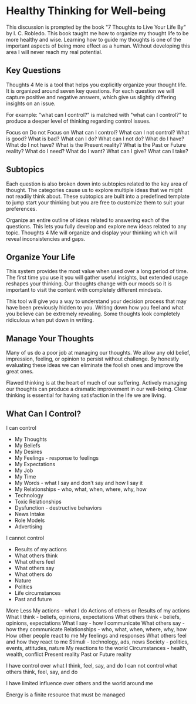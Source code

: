 # Healthy Thinking for Well-being

This discussion is prompted by the book "7 Thoughts to Live Your Life By” by I.
C. Robledo.  This book taught me how to organize my thought life to be more
healthy and wise.  Learning how to guide my thoughts is one of the important
aspects of being more effect as a human.  Without developing this area I will
never reach my real potential.


## Key Questions

Thoughts 4 Me is a tool that helps you explicitly organize your thought life. 
It is organized around seven key questions.  For each question we will capture
positive and negative answers, which give us slightly differing insights on an
issue.

For example: "what can I control?" is matched with "what can I control?” to
produce a deeper level of thinking regarding control issues.

Focus on
Do not Focus on
What can I control?
What can I not control?
What is good?
What is bad?
What can I do?
What can I not do?
What do I have?
What do I not have?
What is the Present reality?
What is the Past or Future reality?
What do I need?
What do I want?
What can I give?
What can I take?

## Subtopics

Each question is also broken down into subtopics related to the key area of
thought.  The categories cause us to explore multiple ideas that we might not
readily think about.  These subtopics are built into a predefined template to
jump start your thinking but you are free to customize them to suit your
preferences.

Organize an entire outline of ideas related to answering each of the questions. 
This lets you fully develop and explore new ideas related to any topic. Thoughts
4 Me will organize and display your thinking which will reveal inconsistencies
and gaps.


## Organize Your Life

This system provides the most value when used over a long period of time.  The
first time you use it you will gather useful insights, but extended usage
reshapes your thinking. Our thoughts change with our moods so it is important to
visit the content with completely different mindsets.

This tool will give you a way to understand your decision process that may have
been previously hidden to you. Writing down how you feel and what you believe
can be extremely revealing.  Some thoughts look completely ridiculous when put
down in writing.


## Manage Your Thoughts

Many of us do a poor job at managing our thoughts.  We allow any old belief,
impression, feeling, or opinion to persist without challenge.  By honestly
evaluating these ideas we can eliminate the foolish ones and improve the great
ones. 

Flawed thinking is at the heart of much of our suffering.  Actively managing our
thoughts can produce a dramatic improvement in our well-being.  Clear thinking
is essential for having satisfaction in the life we are living.


## What Can I Control?

I can control

- My Thoughts
- My Beliefs
- My Desires
- My Feelings - response to feelings
- My Expectations
- My Job
- My Time
- My Words - what I say and don't say and how I say it
- My Relationships - who, what, when, where, why, how
- Technology
- Toxic Relationships
- Dysfunction - destructive behaviors
- News Intake
- Role Models
- Advertising

I cannot control

- Results of my actions
- What others think
- What others feel
- What others say
- What others do
- Nature
- Politics
- Life circumstances
- Past and future


More
Less
My actions - what I do
Actions of others or Results of my actions
What I think - beliefs, opinions, expectations
What others think - beliefs, opinions, expectations
What I say - how I communicate
What others say - how they communicate
Relationships - who, what, when, where, why, how
How other people react to me
My feelings and responses
What others feel and how they react to me
Stimuli - technology, ads, news
Society - politics, events, attitudes, nature
My reactions to the world
Circumstances - health, wealth, conflict
Present reality
Past or Future reality

I have control over what I think, feel, say, and do
I can not control what others think, feel, say, and do

I have limited influence over others and the world around me

Energy is a finite resource that must be managed
